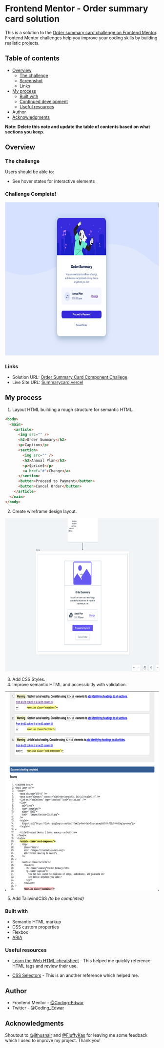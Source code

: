# Frontend Mentor - Order summary card solution

This is a solution to the [Order summary card challenge on Frontend Mentor](https://www.frontendmentor.io/challenges/order-summary-component-QlPmajDUj). Frontend Mentor challenges help you improve your coding skills by building realistic projects.

## Table of contents

- [Overview](#overview)
  - [The challenge](#the-challenge)
  - [Screenshot](#screenshot)
  - [Links](#links)
- [My process](#my-process)
  - [Built with](#built-with)
  - [Continued development](#continued-development)
  - [Useful resources](#useful-resources)
- [Author](#author)
- [Acknowledgments](#acknowledgments)

**Note: Delete this note and update the table of contents based on what sections you keep.**

## Overview

### The challenge

Users should be able to:

- See hover states for interactive elements

### Challenge Complete!

<img src="./screenshots/challenge-complete.png" width="800" height="500">

### Links

- Solution URL: [Order Summary Card Component Challege](https://www.frontendmentor.io/challenges/order-summary-component-QlPmajDUj/hub/flexbox-8tipvr3Zx)
- Live Site URL: [Summarycard.vercel](https://summarycard.vercel.app/)

## My process

1. Layout HTML building a rough structure for semantic HTML.

```html
<body>
  <main>
    <article>
      <img src="" />
      <h2>Order Summary</h2>
      <p>Caption</p>
      <section>
        <img src="" />
        <h3>Annual Plan</h3>
        <p>$price$</p>
        <a href="#">Change</a>
      </section>
      <button>Proceed to Payment</button>
      <button>Cancel Order</button>
    </article>
  </main>
</body>
```

2. Create wireframe design layout.

<img src="./screenshots/wireframe.png" width="800" height="500">

3. Add CSS Styles.
4. Improve semantic HTML and accessibitly with validation.

<img src="./screenshots/htmlvalidation.png" width="800" height="650">

5. Add TailwindCSS _(to be completed)_

### Built with

- Semantic HTML markup
- CSS custom properties
- Flexbox
- [ARIA](https://www.w3.org/TR/2017/REC-wai-aria-1.1-20171214/)

### Useful resources

- [Learn the Web HTML cheatsheet](https://learn-the-web.algonquindesign.ca/topics/html-semantics-cheat-sheet/) - This helped me quickly reference HTML tags and review their use.

- [CSS Selectors](https://developer.mozilla.org/en-US/docs/Learn/CSS/Building_blocks/Selectors) - This is an another reference which helped me.

## Author

- Frontend Mentor - [@Coding-Edwar](https://www.frontendmentor.io/profile/Coding-Edwar)
- Twitter - [@Coding_Edwar](https://twitter.com/Coding_Edwar)

## Acknowledgments

Shoutout to [@jithusnair](https://www.frontendmentor.io/profile/jithusnair) and [@FluffyKas](https://www.frontendmentor.io/profile/FluffyKas) for leaving me some feedback which I used to improve my project. Thank you!

